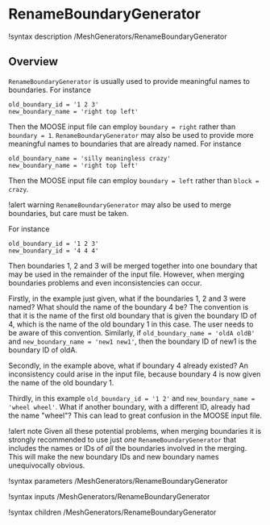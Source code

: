 # RenameBoundaryGenerator

!syntax description /MeshGenerators/RenameBoundaryGenerator

## Overview

`RenameBoundaryGenerator` is usually used to provide meaningful names to boundaries.
For instance

```text
old_boundary_id = '1 2 3'
new_boundary_name = 'right top left'
```

Then the MOOSE input file can employ `boundary = right` rather than `boundary = 1`.  `RenameBoundaryGenerator` may also
be used to provide more meaningful names to boundaries that are already named.  For instance

```text
old_boundary_name = 'silly meaningless crazy'
new_boundary_name = 'right top left'
```

Then the MOOSE input file can employ `boundary = left` rather than `block = crazy`.

!alert warning
`RenameBoundaryGenerator` may also be used to merge boundaries, but care must be taken.

For instance

```
old_boundary_id = '1 2 3'
new_boundary_id = '4 4 4'
```

Then boundaries 1, 2 and 3 will be merged together into one boundary that may be used in the remainder of
the input file.  However, when merging boundaries problems and even inconsistencies can occur.

Firstly, in the example just given, what if the boundaries 1, 2 and 3 were named?  What should the name
of the boundary 4 be?  The convention is that it is the name of the first old boundary that is given the
boundary ID of 4, which is the name of the old boundary 1 in this case.  The user needs to be aware of this
convention.  Similarly, if `old_boundary_name = 'oldA oldB'` and `new_boundary_name = 'new1 new1'`, then
the boundary ID of new1 is the boundary ID of oldA.

Secondly, in the example above, what if boundary 4 already existed?  An inconsistency could arise in the
input file, because boundary 4 is now given the name of the old boundary 1.

Thirdly, in this example `old_boundary_id = '1 2'` and `new_boundary_name = 'wheel wheel'`. What if another
boundary, with a different ID, already had the name "wheel"?  This can lead to great confusion in the MOOSE input file.

!alert note
Given all these potential problems, when merging boundaries it is strongly recommended to use just
*one* `RenameBoundaryGenerator` that includes the names or IDs of *all* the boundaries involved in the merging.
This will make the new boundary IDs and new boundary names unequivocally obvious.

!syntax parameters /MeshGenerators/RenameBoundaryGenerator

!syntax inputs /MeshGenerators/RenameBoundaryGenerator

!syntax children /MeshGenerators/RenameBoundaryGenerator
